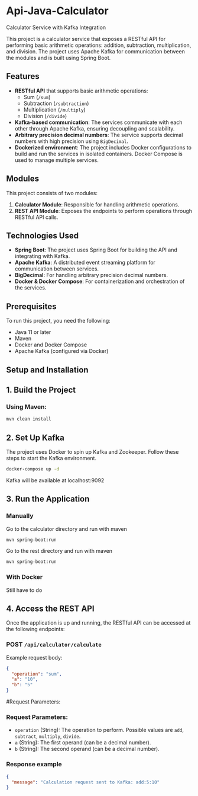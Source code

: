 # Api-Java-Calculator

Calculator Service with Kafka Integration

This project is a calculator service that exposes a RESTful API for performing basic arithmetic operations: addition, subtraction, multiplication, and division. The project uses Apache Kafka for communication between the modules and is built using Spring Boot.

## Features

- **RESTful API** that supports basic arithmetic operations:
  - Sum (`/sum`)
  - Subtraction (`/subtraction`)
  - Multiplication (`/multiply`)
  - Division (`/divide`)
- **Kafka-based communication**: The services communicate with each other through Apache Kafka, ensuring decoupling and scalability.
- **Arbitrary precision decimal numbers**: The service supports decimal numbers with high precision using `BigDecimal`.
- **Dockerized environment**: The project includes Docker configurations to build and run the services in isolated containers. Docker Compose is used to manage multiple services.

## Modules

This project consists of two modules:

1. **Calculator Module**: Responsible for handling arithmetic operations.
2. **REST API Module**: Exposes the endpoints to perform operations through RESTful API calls.

## Technologies Used

- **Spring Boot**: The project uses Spring Boot for building the API and integrating with Kafka.
- **Apache Kafka**: A distributed event streaming platform for communication between services.
- **BigDecimal**: For handling arbitrary precision decimal numbers.
- **Docker & Docker Compose**: For containerization and orchestration of the services.

## Prerequisites

To run this project, you need the following:

- Java 11 or later
- Maven
- Docker and Docker Compose
- Apache Kafka (configured via Docker)

## Setup and Installation

## 1. Build the Project

### Using Maven:
```bash
mvn clean install
```


## 2. Set Up Kafka

The project uses Docker to spin up Kafka and Zookeeper. Follow these steps to start the Kafka environment.

```bash
docker-compose up -d
```
Kafka will be available at localhost:9092

## 3. Run the Application
### Manually
Go to the calculator directory and run with maven
```bash
mvn spring-boot:run
```
Go to the rest directory and run with maven
```bash
mvn spring-boot:run
```
### With Docker
Still have to do

## 4. Access the REST API

Once the application is up and running, the RESTful API can be accessed at the following endpoints:

### **POST `/api/calculator/calculate`**

Example request body:

```json
{
  "operation": "sum",
  "a": "10",
  "b": "5"
}
```
#Request Parameters:

### Request Parameters:

- `operation` (String): The operation to perform. Possible values are `add`, `subtract`, `multiply`, `divide`.
- `a` (String): The first operand (can be a decimal number).
- `b` (String): The second operand (can be a decimal number).

### Response example

```json
{
  "message": "Calculation request sent to Kafka: add:5:10"
}
```



